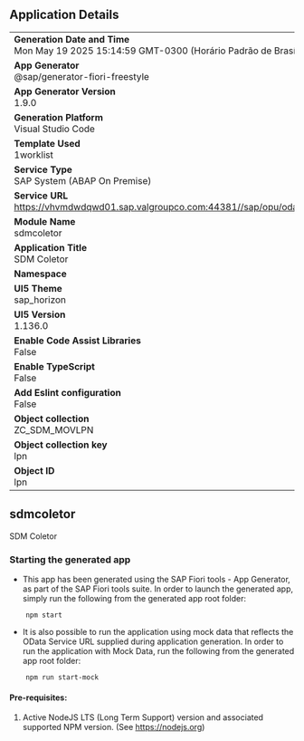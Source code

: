 ## Application Details
|               |
| ------------- |
|**Generation Date and Time**<br>Mon May 19 2025 15:14:59 GMT-0300 (Horário Padrão de Brasília)|
|**App Generator**<br>@sap/generator-fiori-freestyle|
|**App Generator Version**<br>1.9.0|
|**Generation Platform**<br>Visual Studio Code|
|**Template Used**<br>1worklist|
|**Service Type**<br>SAP System (ABAP On Premise)|
|**Service URL**<br>https://vhvmdwdqwd01.sap.valgroupco.com:44381//sap/opu/odata/sap/ZUI_SDM_MOV_LPN
|**Module Name**<br>sdmcoletor|
|**Application Title**<br>SDM Coletor|
|**Namespace**<br>|
|**UI5 Theme**<br>sap_horizon|
|**UI5 Version**<br>1.136.0|
|**Enable Code Assist Libraries**<br>False|
|**Enable TypeScript**<br>False|
|**Add Eslint configuration**<br>False|
|**Object collection**<br>ZC_SDM_MOVLPN|
|**Object collection key**<br>lpn|
|**Object ID**<br>lpn|

## sdmcoletor

SDM Coletor

### Starting the generated app

-   This app has been generated using the SAP Fiori tools - App Generator, as part of the SAP Fiori tools suite.  In order to launch the generated app, simply run the following from the generated app root folder:

```
    npm start
```

- It is also possible to run the application using mock data that reflects the OData Service URL supplied during application generation.  In order to run the application with Mock Data, run the following from the generated app root folder:

```
    npm run start-mock
```

#### Pre-requisites:

1. Active NodeJS LTS (Long Term Support) version and associated supported NPM version.  (See https://nodejs.org)


